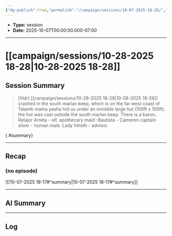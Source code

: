 ```yaml
---
{"dg-publish":true,"permalink":"/campaign/sessions/10-07-2025-18-28/","created":"2025-10-28T18:29:15.058-07:00","updated":"2025-10-28T22:53:02.319-07:00"}
---
```



<p><span><ul>
<li dir="auto"><strong>Type:</strong> session</li>
<li dir="auto"><strong>Date:</strong> 2025-10-07T00:00:00.000-07:00</li>
</ul></span></p>

---

# [[campaign/sessions/10-28-2025 18-28\|10-28-2025 18-28]]

## Session Summary
> [!tldr] [[campaign/sessions/10-28-2025 18-28\|10-28-2025 18-28]]
> crashed in the south marlan keep, which is on the far west coast of Talamh mama yasha hid us under an invisible large hut (100ft x 100ft). the hut was cast outside the south marlan keep. There is a baron, Relajor Arreta - elf. apothecary maid -Bautista - Cameron captain silver - human male. Lady hilreth - advisor.
>
{ #summary}


---

## Recap
### **(no episode)**
![[10-07-2025 18-17#^summary\|10-07-2025 18-17#^summary]]

---
## AI Summary

---
## Log
